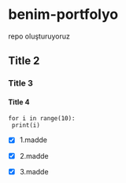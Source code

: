# benim-portfolyo
repo oluşturuyoruz

## Title 2
### Title 3
#### Title 4

    for i in range(10):
     print(i)


- [x] 1.madde
- [x] 2.madde
- [x] 3.madde

     
